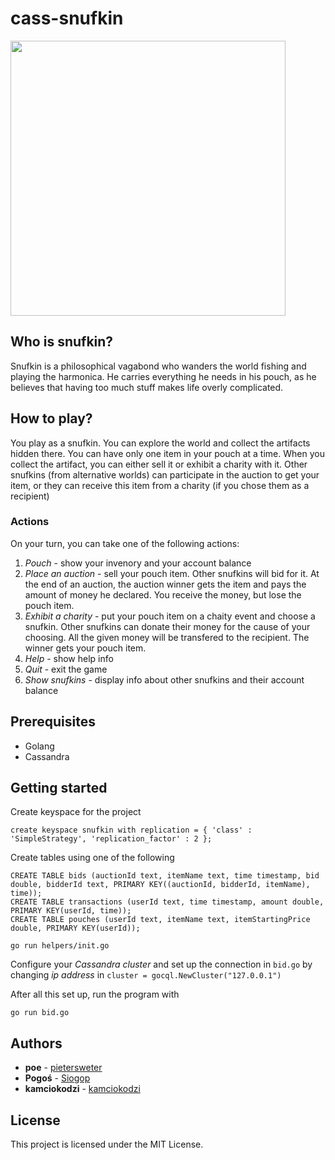 # cass-snufkin

<img src="https://raw.githubusercontent.com/pietersweter/github-images/master/pietersweter/cass-snufkin/index.png" width="440">

## Who is snufkin?

Snufkin is a philosophical vagabond who wanders the world fishing and playing the harmonica. He carries everything he needs in his pouch, as he believes that having too much stuff makes life overly complicated.

## How to play?

You play as a snufkin. You can explore the world and collect the artifacts hidden there. You can have only one item in your pouch at a time. When you collect the artifact, you can either sell it or exhibit a charity with it. Other snufkins (from alternative worlds) can participate in the auction to get your item, or they can receive this item from a charity (if you chose them as a recipient)

### Actions

On your turn, you can take one of the following actions:

1. *Pouch* - show your invenory and your account balance
2. *Place an auction* - sell your pouch item. Other snufkins will bid for it. At the end of an auction, the auction winner gets the item and pays the amount of money he declared. You receive the money, but lose the pouch item.
3. *Exhibit a charity* - put your pouch item on a chaity event and choose a snufkin. Other snufkins can donate their money for the cause of your choosing. All the given money will be transfered to the recipient. The winner gets your pouch item.
4. *Help* - show help info
5. *Quit* - exit the game
6. *Show snufkins* - display info about other snufkins and their account balance

## Prerequisites

- Golang
- Cassandra

## Getting started

Create keyspace for the project
```
create keyspace snufkin with replication = { 'class' : 'SimpleStrategy', 'replication_factor' : 2 };
```

Create tables using one of the following
```
CREATE TABLE bids (auctionId text, itemName text, time timestamp, bid double, bidderId text, PRIMARY KEY((auctionId, bidderId, itemName), time));
CREATE TABLE transactions (userId text, time timestamp, amount double, PRIMARY KEY(userId, time));
CREATE TABLE pouches (userId text, itemName text, itemStartingPrice double, PRIMARY KEY(userId));
```

```
go run helpers/init.go
```

Configure your *Cassandra cluster* and set up the connection in `bid.go` by changing *ip address* in ```cluster = gocql.NewCluster("127.0.0.1")```

After all this set up, run the program with
```
go run bid.go
```

## Authors

* **poe** - [pietersweter](https://github.com/pietersweter)
* **Pogoś** - [Siogop](https://github.com/siogop)
* **kamciokodzi** - [kamciokodzi](https://github.com/kamciokodzi)

## License

This project is licensed under the MIT License.
